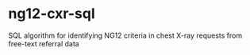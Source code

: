 # ng12-cxr-sql
SQL algorithm for identifying NG12 criteria in chest X-ray requests from free-text referral data
